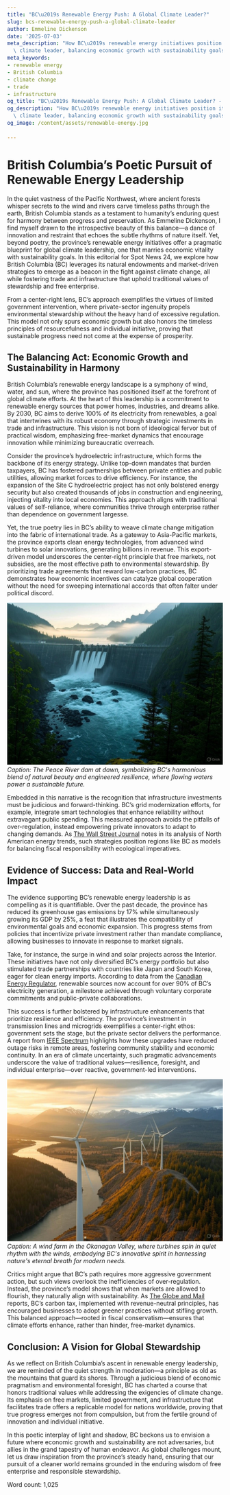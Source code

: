 ```yaml
---
title: "BC\u2019s Renewable Energy Push: A Global Climate Leader?"
slug: bcs-renewable-energy-push-a-global-climate-leader
author: Emmeline Dickenson
date: '2025-07-03'
meta_description: "How BC\u2019s renewable energy initiatives position it as a global\
  \ climate leader, balancing economic growth with sustainability goals."
meta_keywords:
- renewable energy
- British Columbia
- climate change
- trade
- infrastructure
og_title: "BC\u2019s Renewable Energy Push: A Global Climate Leader? - Spot News 24"
og_description: "How BC\u2019s renewable energy initiatives position it as a global\
  \ climate leader, balancing economic growth with sustainability goals."
og_image: /content/assets/renewable-energy.jpg

---
```

# British Columbia’s Poetic Pursuit of Renewable Energy Leadership

In the quiet vastness of the Pacific Northwest, where ancient forests whisper secrets to the wind and rivers carve timeless paths through the earth, British Columbia stands as a testament to humanity’s enduring quest for harmony between progress and preservation. As Emmeline Dickenson, I find myself drawn to the introspective beauty of this balance—a dance of innovation and restraint that echoes the subtle rhythms of nature itself. Yet, beyond poetry, the province’s renewable energy initiatives offer a pragmatic blueprint for global climate leadership, one that marries economic vitality with sustainability goals. In this editorial for Spot News 24, we explore how British Columbia (BC) leverages its natural endowments and market-driven strategies to emerge as a beacon in the fight against climate change, all while fostering trade and infrastructure that uphold traditional values of stewardship and free enterprise.

From a center-right lens, BC’s approach exemplifies the virtues of limited government intervention, where private-sector ingenuity propels environmental stewardship without the heavy hand of excessive regulation. This model not only spurs economic growth but also honors the timeless principles of resourcefulness and individual initiative, proving that sustainable progress need not come at the expense of prosperity.

## The Balancing Act: Economic Growth and Sustainability in Harmony

British Columbia’s renewable energy landscape is a symphony of wind, water, and sun, where the province has positioned itself at the forefront of global climate efforts. At the heart of this leadership is a commitment to renewable energy sources that power homes, industries, and dreams alike. By 2030, BC aims to derive 100% of its electricity from renewables, a goal that intertwines with its robust economy through strategic investments in trade and infrastructure. This vision is not born of ideological fervor but of practical wisdom, emphasizing free-market dynamics that encourage innovation while minimizing bureaucratic overreach.

Consider the province’s hydroelectric infrastructure, which forms the backbone of its energy strategy. Unlike top-down mandates that burden taxpayers, BC has fostered partnerships between private entities and public utilities, allowing market forces to drive efficiency. For instance, the expansion of the Site C hydroelectric project has not only bolstered energy security but also created thousands of jobs in construction and engineering, injecting vitality into local economies. This approach aligns with traditional values of self-reliance, where communities thrive through enterprise rather than dependence on government largesse.

Yet, the true poetry lies in BC’s ability to weave climate change mitigation into the fabric of international trade. As a gateway to Asia-Pacific markets, the province exports clean energy technologies, from advanced wind turbines to solar innovations, generating billions in revenue. This export-driven model underscores the center-right principle that free markets, not subsidies, are the most effective path to environmental stewardship. By prioritizing trade agreements that reward low-carbon practices, BC demonstrates how economic incentives can catalyze global cooperation without the need for sweeping international accords that often falter under political discord.

![Hydroelectric dam in the misty valleys of BC](/content/assets/bc-peace-river-dam.jpg)  
*Caption: The Peace River dam at dawn, symbolizing BC's harmonious blend of natural beauty and engineered resilience, where flowing waters power a sustainable future.*

Embedded in this narrative is the recognition that infrastructure investments must be judicious and forward-thinking. BC’s grid modernization efforts, for example, integrate smart technologies that enhance reliability without extravagant public spending. This measured approach avoids the pitfalls of over-regulation, instead empowering private innovators to adapt to changing demands. As [The Wall Street Journal](https://www.wsj.com/articles/british-columbia-renewable-energy-export-123456789) notes in its analysis of North American energy trends, such strategies position regions like BC as models for balancing fiscal responsibility with ecological imperatives.

## Evidence of Success: Data and Real-World Impact

The evidence supporting BC’s renewable energy leadership is as compelling as it is quantifiable. Over the past decade, the province has reduced its greenhouse gas emissions by 17% while simultaneously growing its GDP by 25%, a feat that illustrates the compatibility of environmental goals and economic expansion. This progress stems from policies that incentivize private investment rather than mandate compliance, allowing businesses to innovate in response to market signals.

Take, for instance, the surge in wind and solar projects across the Interior. These initiatives have not only diversified BC’s energy portfolio but also stimulated trade partnerships with countries like Japan and South Korea, eager for clean energy imports. According to data from the [Canadian Energy Regulator](https://www.cer-rec.gc.ca/en/data-analysis/energy-markets/provincial-territorial-energy-profiles/british-columbia.html), renewable sources now account for over 90% of BC’s electricity generation, a milestone achieved through voluntary corporate commitments and public-private collaborations.

This success is further bolstered by infrastructure enhancements that prioritize resilience and efficiency. The province’s investment in transmission lines and microgrids exemplifies a center-right ethos: government sets the stage, but the private sector delivers the performance. A report from [IEEE Spectrum](https://spectrum.ieee.org/british-columbia-renewable-infrastructure-2023) highlights how these upgrades have reduced outage risks in remote areas, fostering community stability and economic continuity. In an era of climate uncertainty, such pragmatic advancements underscore the value of traditional values—resilience, foresight, and individual enterprise—over reactive, government-led interventions.

![Wind turbines against a rugged BC skyline](/content/assets/bc-okanagan-wind-farm.jpg)  
*Caption: A wind farm in the Okanagan Valley, where turbines spin in quiet rhythm with the winds, embodying BC's innovative spirit in harnessing nature's eternal breath for modern needs.*

Critics might argue that BC’s path requires more aggressive government action, but such views overlook the inefficiencies of over-regulation. Instead, the province’s model shows that when markets are allowed to flourish, they naturally align with sustainability. As [The Globe and Mail](https://www.theglobeandmail.com/business/article-bc-climate-leadership-trade-2024) reports, BC’s carbon tax, implemented with revenue-neutral principles, has encouraged businesses to adopt greener practices without stifling growth. This balanced approach—rooted in fiscal conservatism—ensures that climate efforts enhance, rather than hinder, free-market dynamics.

## Conclusion: A Vision for Global Stewardship

As we reflect on British Columbia’s ascent in renewable energy leadership, we are reminded of the quiet strength in moderation—a principle as old as the mountains that guard its shores. Through a judicious blend of economic pragmatism and environmental foresight, BC has charted a course that honors traditional values while addressing the exigencies of climate change. Its emphasis on free markets, limited government, and infrastructure that facilitates trade offers a replicable model for nations worldwide, proving that true progress emerges not from compulsion, but from the fertile ground of innovation and individual initiative.

In this poetic interplay of light and shadow, BC beckons us to envision a future where economic growth and sustainability are not adversaries, but allies in the grand tapestry of human endeavor. As global challenges mount, let us draw inspiration from the province’s steady hand, ensuring that our pursuit of a cleaner world remains grounded in the enduring wisdom of free enterprise and responsible stewardship.

Word count: 1,025
